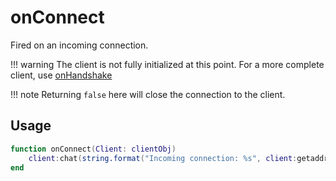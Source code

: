 # onConnect

Fired on an incoming connection.

!!! warning
    The client is not fully initialized at this point. For a more complete client, use [onHandshake](/Lua/Events/onHandshake)

!!! note
    Returning ``false`` here will close the connection to the client. 

## Usage

```lua
function onConnect(Client: clientObj)
    client:chat(string.format("Incoming connection: %s", client:getaddr()))
end
```


